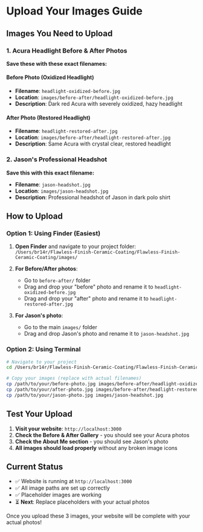 # Upload Your Images Guide

## Images You Need to Upload

### 1. Acura Headlight Before & After Photos

**Save these with these exact filenames:**

#### Before Photo (Oxidized Headlight)
- **Filename**: `headlight-oxidized-before.jpg`
- **Location**: `images/before-after/headlight-oxidized-before.jpg`
- **Description**: Dark red Acura with severely oxidized, hazy headlight

#### After Photo (Restored Headlight)  
- **Filename**: `headlight-restored-after.jpg`
- **Location**: `images/before-after/headlight-restored-after.jpg`
- **Description**: Same Acura with crystal clear, restored headlight

### 2. Jason's Professional Headshot

**Save this with this exact filename:**
- **Filename**: `jason-headshot.jpg`
- **Location**: `images/jason-headshot.jpg`
- **Description**: Professional headshot of Jason in dark polo shirt

## How to Upload

### Option 1: Using Finder (Easiest)
1. **Open Finder** and navigate to your project folder:
   `/Users/br14r/Flawless-Finish-Ceramic-Coating/Flawless-Finish-Ceramic-Coating/images/`

2. **For Before/After photos**:
   - Go to `before-after/` folder
   - Drag and drop your "before" photo and rename it to `headlight-oxidized-before.jpg`
   - Drag and drop your "after" photo and rename it to `headlight-restored-after.jpg`

3. **For Jason's photo**:
   - Go to the main `images/` folder
   - Drag and drop Jason's photo and rename it to `jason-headshot.jpg`

### Option 2: Using Terminal
```bash
# Navigate to your project
cd /Users/br14r/Flawless-Finish-Ceramic-Coating/Flawless-Finish-Ceramic-Coating

# Copy your images (replace with actual filenames)
cp /path/to/your/before-photo.jpg images/before-after/headlight-oxidized-before.jpg
cp /path/to/your/after-photo.jpg images/before-after/headlight-restored-after.jpg
cp /path/to/your/jason-photo.jpg images/jason-headshot.jpg
```

## Test Your Upload

1. **Visit your website**: `http://localhost:3000`
2. **Check the Before & After Gallery** - you should see your Acura photos
3. **Check the About Me section** - you should see Jason's photo
4. **All images should load properly** without any broken image icons

## Current Status
- ✅ Website is running at `http://localhost:3000`
- ✅ All image paths are set up correctly
- ✅ Placeholder images are working
- ⏳ **Next**: Replace placeholders with your actual photos

Once you upload these 3 images, your website will be complete with your actual photos!
